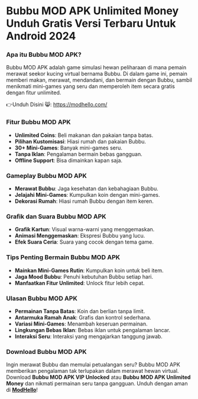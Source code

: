 # Bubbu MOD APK Unlimited Money Unduh Gratis Versi Terbaru Untuk Android 2024

### Apa itu Bubbu MOD APK?

Bubbu MOD APK adalah game simulasi hewan peliharaan di mana pemain merawat seekor kucing virtual bernama Bubbu. Di dalam game ini, pemain memberi makan, merawat, mendandani, dan bermain dengan Bubbu, sambil menikmati mini-games yang seru dan memperoleh item secara gratis dengan fitur unlimited.


👉Unduh Disini 😸: https://modhello.com/

### Fitur Bubbu MOD APK

- **Unlimited Coins**: Beli makanan dan pakaian tanpa batas.
- **Pilihan Kustomisasi**: Hiasi rumah dan pakaian Bubbu.
- **30+ Mini-Games**: Banyak mini-games seru.
- **Tanpa Iklan**: Pengalaman bermain bebas gangguan.
- **Offline Support**: Bisa dimainkan kapan saja.

### Gameplay Bubbu MOD APK

- **Merawat Bubbu**: Jaga kesehatan dan kebahagiaan Bubbu.
- **Jelajahi Mini-Games**: Kumpulkan koin dengan mini-games.
- **Dekorasi Rumah**: Hiasi rumah Bubbu dengan item keren.

### Grafik dan Suara Bubbu MOD APK

- **Grafik Kartun**: Visual warna-warni yang menggemaskan.
- **Animasi Menggemaskan**: Ekspresi Bubbu yang lucu.
- **Efek Suara Ceria**: Suara yang cocok dengan tema game.

### Tips Penting Bermain Bubbu MOD APK

- **Mainkan Mini-Games Rutin**: Kumpulkan koin untuk beli item.
- **Jaga Mood Bubbu**: Penuhi kebutuhan Bubbu setiap hari.
- **Manfaatkan Fitur Unlimited**: Unlock fitur lebih cepat.

### Ulasan Bubbu MOD APK

- **Permainan Tanpa Batas**: Koin dan berlian tanpa limit.
- **Antarmuka Ramah Anak**: Grafis dan kontrol sederhana.
- **Variasi Mini-Games**: Menambah keseruan permainan.
- **Lingkungan Bebas Iklan**: Bebas iklan untuk pengalaman lancar.
- **Interaksi Seru**: Interaksi yang mengajarkan tanggung jawab.

### Download Bubbu MOD APK

Ingin merawat Bubbu dan memulai petualangan seru? Bubbu MOD APK memberikan pengalaman tak terlupakan dalam merawat hewan virtual. Download **Bubbu MOD APK VIP Unlocked** atau **Bubbu MOD APK Unlimited Money** dan nikmati permainan seru tanpa gangguan. Unduh dengan aman di **[ModHello](https://modhello.com)**!
